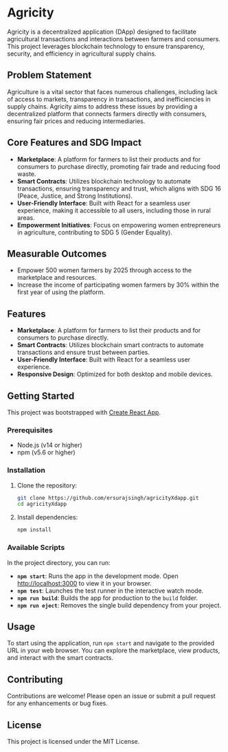 # Agricity

Agricity is a decentralized application (DApp) designed to facilitate agricultural transactions and interactions between farmers and consumers. This project leverages blockchain technology to ensure transparency, security, and efficiency in agricultural supply chains.

## Problem Statement

Agriculture is a vital sector that faces numerous challenges, including lack of access to markets, transparency in transactions, and inefficiencies in supply chains. Agricity aims to address these issues by providing a decentralized platform that connects farmers directly with consumers, ensuring fair prices and reducing intermediaries.

## Core Features and SDG Impact

- **Marketplace**: A platform for farmers to list their products and for consumers to purchase directly, promoting fair trade and reducing food waste.
- **Smart Contracts**: Utilizes blockchain technology to automate transactions, ensuring transparency and trust, which aligns with SDG 16 (Peace, Justice, and Strong Institutions).
- **User-Friendly Interface**: Built with React for a seamless user experience, making it accessible to all users, including those in rural areas.
- **Empowerment Initiatives**: Focus on empowering women entrepreneurs in agriculture, contributing to SDG 5 (Gender Equality).

## Measurable Outcomes

- Empower 500 women farmers by 2025 through access to the marketplace and resources.
- Increase the income of participating women farmers by 30% within the first year of using the platform.

## Features

- **Marketplace**: A platform for farmers to list their products and for consumers to purchase directly.
- **Smart Contracts**: Utilizes blockchain smart contracts to automate transactions and ensure trust between parties.
- **User-Friendly Interface**: Built with React for a seamless user experience.
- **Responsive Design**: Optimized for both desktop and mobile devices.

## Getting Started

This project was bootstrapped with [Create React App](https://github.com/facebook/create-react-app).

### Prerequisites

- Node.js (v14 or higher)
- npm (v5.6 or higher)

### Installation

1. Clone the repository:
   ```bash
   git clone https://github.com/ersurajsingh/agricityXdapp.git
   cd agricityXdapp
   ```

2. Install dependencies:
   ```bash
   npm install
   ```

### Available Scripts

In the project directory, you can run:

- **`npm start`**: Runs the app in the development mode. Open [http://localhost:3000](http://localhost:3000) to view it in your browser.
- **`npm test`**: Launches the test runner in the interactive watch mode.
- **`npm run build`**: Builds the app for production to the `build` folder.
- **`npm run eject`**: Removes the single build dependency from your project.

## Usage

To start using the application, run `npm start` and navigate to the provided URL in your web browser. You can explore the marketplace, view products, and interact with the smart contracts.

## Contributing

Contributions are welcome! Please open an issue or submit a pull request for any enhancements or bug fixes.

## License

This project is licensed under the MIT License.
